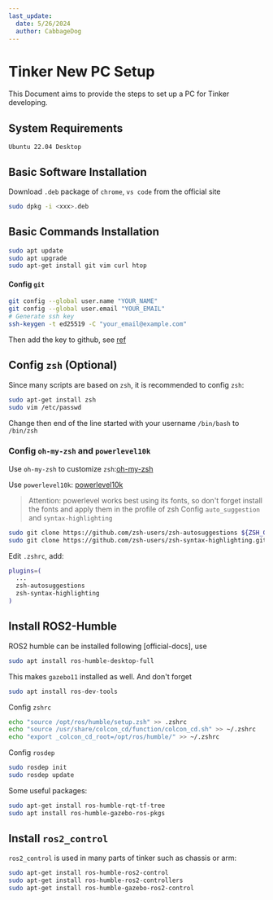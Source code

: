 ```yaml
---
last_update:
  date: 5/26/2024
  author: CabbageDog
---
```


# Tinker New PC Setup
This Document aims to provide the steps to set up a PC for Tinker developing. 
## System Requirements
`Ubuntu 22.04 Desktop`
## Basic Software Installation
Download `.deb` package of `chrome`, `vs code` from the official site
```sh
sudo dpkg -i <xxx>.deb
```
## Basic Commands Installation
```sh
sudo apt update
sudo apt upgrade
sudo apt-get install git vim curl htop
```
#### Config `git`
```sh
git config --global user.name "YOUR_NAME"
git config --global user.email "YOUR_EMAIL"
# Generate ssh key
ssh-keygen -t ed25519 -C "your_email@example.com"
```
Then add the key to github, see [ref](https://docs.github.com/en/authentication/connecting-to-github-with-ssh/adding-a-new-ssh-key-to-your-github-account)

## Config `zsh` (Optional)
Since many scripts are based on `zsh`, it is recommended to config `zsh`:
```sh
sudo apt-get install zsh
sudo vim /etc/passwd
```
Change then end of the line started with your username `/bin/bash` to `/bin/zsh`
### Config `oh-my-zsh` and `powerlevel10k`
Use `oh-my-zsh` to customize `zsh`:[oh-my-zsh](https://ohmyz.sh/)

Use `powerlevel10k`: [powerlevel10k](https://github.com/romkatv/powerlevel10k) 

> Attention: powerlevel works best using its fonts, so don't forget install the fonts and apply them in the profile of zsh
Config `auto_suggestion` and `syntax-highlighting`
```sh
sudo git clone https://github.com/zsh-users/zsh-autosuggestions ${ZSH_CUSTOM:-~/.oh-my-zsh/custom}/plugins/zsh-autosuggestions
sudo git clone https://github.com/zsh-users/zsh-syntax-highlighting.git ${ZSH_CUSTOM:-~/.oh-my-zsh/custom}/plugins/zsh-syntax-highlighting
```
Edit `.zshrc`, add:
```sh
plugins=(
  ...
  zsh-autosuggestions
  zsh-syntax-highlighting
)
```

## Install ROS2-Humble
ROS2 humble can be installed following [official-docs], use
```sh
sudo apt install ros-humble-desktop-full
```
This makes `gazebo11` installed as well.
And don't forget
```sh
sudo apt install ros-dev-tools
```
Config `zshrc`
```sh
echo "source /opt/ros/humble/setup.zsh" >> .zshrc
echo "source /usr/share/colcon_cd/function/colcon_cd.sh" >> ~/.zshrc
echo "export _colcon_cd_root=/opt/ros/humble/" >> ~/.zshrc
```
Config `rosdep`
```sh
sudo rosdep init
sudo rosdep update
```
Some useful packages:
```sh
sudo apt-get install ros-humble-rqt-tf-tree
sudo apt install ros-humble-gazebo-ros-pkgs
```

## Install `ros2_control`
`ros2_control` is used in many parts of tinker such as chassis or arm:
```sh
sudo apt-get install ros-humble-ros2-control
sudo apt-get install ros-humble-ros2-controllers
sudo apt-get install ros-humble-gazebo-ros2-control
```